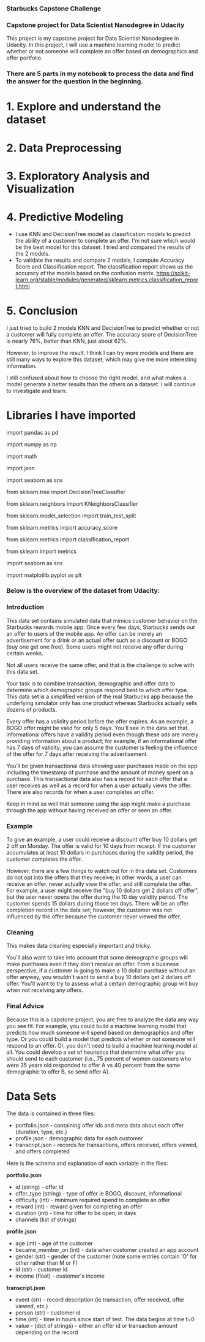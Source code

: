 ### Starbucks Capstone Challenge
### Capstone project for Data Scientist Nanodegree in Udacity

This project is my capstone project for Data Scientist Nanodegree in Udacity.
In this project, I will use a machine learning model to predict whether or not someone will complete an offer based on demographics and offer portfolio.

### There are 5 parts in my notebook to process the data and find the answer for the question in the beginning.

# 1. Explore and understand the dataset
# 2. Data Preprocessing
# 3. Exploratory Analysis and Visualization
# 4. Predictive Modeling
  - I use KNN and DecisionTree model as classification models to predict the ability of a customer to complete an offer. I'm not sure which would be the best model for this dataset. I tried and compared the results of the 2 models.
  - To validate the results and compare 2 models, I compute Accuracy Score and Classification report. The classification report shows us the accuracy of the models based on the confusion matrix.
  https://scikit-learn.org/stable/modules/generated/sklearn.metrics.classification_report.html

# 5. Conclusion
I just tried to build 2 models KNN and DecisionTree to predict whether or not a customer will fully complete an offer. The accuracy score of DecisionTree is nearly 76%, better than KNN, just about 62%. 

However, to improve the result, I think I can try more models and there are still many ways to explore this dataset, which may give me more interesting information.

I still confused about how to choose the right model, and what makes a model generate a better results than the others on a dataset. I will continue to investigate and learn.

# Libraries I have imported


import pandas as pd

import numpy as np

import math

import json

import seaborn as sns

from sklearn.tree import DecisionTreeClassifier

from sklearn.neighbors import KNeighborsClassifier

from sklearn.model_selection import train_test_split

from sklearn.metrics import accuracy_score

from sklearn.metrics import classification_report

from sklearn import metrics

import seaborn as sns

import matplotlib.pyplot as plt







### Below is the overview of the dataset from Udacity:

### Introduction

This data set contains simulated data that mimics customer behavior on the Starbucks rewards mobile app. Once every few days, Starbucks sends out an offer to users of the mobile app. An offer can be merely an advertisement for a drink or an actual offer such as a discount or BOGO (buy one get one free). Some users might not receive any offer during certain weeks. 

Not all users receive the same offer, and that is the challenge to solve with this data set.

Your task is to combine transaction, demographic and offer data to determine which demographic groups respond best to which offer type. This data set is a simplified version of the real Starbucks app because the underlying simulator only has one product whereas Starbucks actually sells dozens of products.

Every offer has a validity period before the offer expires. As an example, a BOGO offer might be valid for only 5 days. You'll see in the data set that informational offers have a validity period even though these ads are merely providing information about a product; for example, if an informational offer has 7 days of validity, you can assume the customer is feeling the influence of the offer for 7 days after receiving the advertisement.

You'll be given transactional data showing user purchases made on the app including the timestamp of purchase and the amount of money spent on a purchase. This transactional data also has a record for each offer that a user receives as well as a record for when a user actually views the offer. There are also records for when a user completes an offer. 

Keep in mind as well that someone using the app might make a purchase through the app without having received an offer or seen an offer.

### Example

To give an example, a user could receive a discount offer buy 10 dollars get 2 off on Monday. The offer is valid for 10 days from receipt. If the customer accumulates at least 10 dollars in purchases during the validity period, the customer completes the offer.

However, there are a few things to watch out for in this data set. Customers do not opt into the offers that they receive; in other words, a user can receive an offer, never actually view the offer, and still complete the offer. For example, a user might receive the "buy 10 dollars get 2 dollars off offer", but the user never opens the offer during the 10 day validity period. The customer spends 15 dollars during those ten days. There will be an offer completion record in the data set; however, the customer was not influenced by the offer because the customer never viewed the offer.

### Cleaning

This makes data cleaning especially important and tricky.

You'll also want to take into account that some demographic groups will make purchases even if they don't receive an offer. From a business perspective, if a customer is going to make a 10 dollar purchase without an offer anyway, you wouldn't want to send a buy 10 dollars get 2 dollars off offer. You'll want to try to assess what a certain demographic group will buy when not receiving any offers.

### Final Advice

Because this is a capstone project, you are free to analyze the data any way you see fit. For example, you could build a machine learning model that predicts how much someone will spend based on demographics and offer type. Or you could build a model that predicts whether or not someone will respond to an offer. Or, you don't need to build a machine learning model at all. You could develop a set of heuristics that determine what offer you should send to each customer (i.e., 75 percent of women customers who were 35 years old responded to offer A vs 40 percent from the same demographic to offer B, so send offer A).

# Data Sets

The data is contained in three files:

* portfolio.json - containing offer ids and meta data about each offer (duration, type, etc.)
* profile.json - demographic data for each customer
* transcript.json - records for transactions, offers received, offers viewed, and offers completed

Here is the schema and explanation of each variable in the files:

**portfolio.json**
* id (string) - offer id
* offer_type (string) - type of offer ie BOGO, discount, informational
* difficulty (int) - minimum required spend to complete an offer
* reward (int) - reward given for completing an offer
* duration (int) - time for offer to be open, in days
* channels (list of strings)

**profile.json**
* age (int) - age of the customer 
* became_member_on (int) - date when customer created an app account
* gender (str) - gender of the customer (note some entries contain 'O' for other rather than M or F)
* id (str) - customer id
* income (float) - customer's income

**transcript.json**
* event (str) - record description (ie transaction, offer received, offer viewed, etc.)
* person (str) - customer id
* time (int) - time in hours since start of test. The data begins at time t=0
* value - (dict of strings) - either an offer id or transaction amount depending on the record




